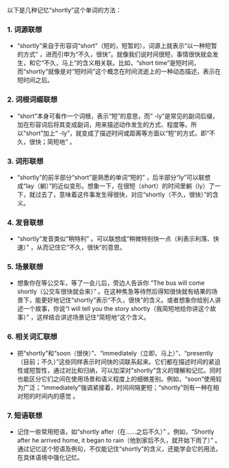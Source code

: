 以下是几种记忆“shortly”这个单词的方法：

### 1. 词源联想
 - “shortly”来自于形容词“short”（短的，短暂的），词源上就表示“以一种短暂的方式” ，进而引申为“不久，很快”。就像我们说时间很短，事情很快就会发生，和它“不久，马上”的含义相关联。比如，“short time”是短时间，而“shortly”就像是对“短时间”这个概念在时间流逝上的一种动态描述，表示在短时间之后。

### 2. 词根词缀联想
 - “short”本身可看作一个词根，表示“短”的意思，而“ -ly”是常见的副词后缀，加在形容词后将其变成副词，用来描述动作发生的方式、程度等。所以“short”加上“ -ly”，就变成了描述时间或距离等方面以“短”的方式，即“不久，很快；简短地” 。

### 3. 词形联想
 - “shortly”的前半部分“short”是熟悉的单词“短的” ，后半部分“ly”可以联想成“lay（躺）”的近似变形。想象一下，在很短（short）的时间里躺（ly）了一下，就过去了，意味着这件事发生得很快，对应“shortly（不久，很快）”的含义。

### 4. 发音联想
 - “shortly”发音类似“稍特利” 。可以联想成“稍微特别快一点（利表示利落、快速）” ，从而记住它“不久，很快”的意思。

### 5. 场景联想
 - 想象你在等公交车，等了一会儿后，旁边人告诉你 “The bus will come shortly（公交车很快就会来）” 。在这种焦急等待然后得知很快就有结果的场景下，能更好地记住“shortly”表示“不久，很快”的含义。或者想象你给别人讲述一个故事，你说“I will tell you the story shortly（我简短地给你讲这个故事）” ，这样结合讲述场景记住“简短地”这个含义。

### 6. 相关词汇联想
 - 把“shortly”和“soon（很快）”、“immediately（立即，马上）”、“presently（目前；不久）”这些同样表示时间快的词联系起来。它们都在描述时间的紧迫性或短暂性，通过对比和归纳，可以加深对“shortly”含义的理解和记忆。同时也能区分它们之间在使用场景和语义程度上的细微差别。例如，“soon”使用较为广泛；“immediately”强调紧接着，时间间隔更短；“shortly”则有一种在相对短的时间内的感觉 。

### 7. 短语联想
 - 记住一些常用短语，如“shortly after（在……之后不久）” 。例如，“Shortly after he arrived home, it began to rain（他到家后不久，就开始下雨了）” 。通过记忆这个短语及例句，不仅能记住“shortly”的含义，还能学会它的用法，在具体语境中强化记忆。 